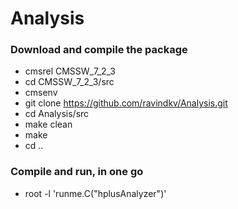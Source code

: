 # Analysis
   
### Download and compile the package  ###  
* cmsrel CMSSW_7_2_3
* cd CMSSW_7_2_3/src
* cmsenv
* git clone https://github.com/ravindkv/Analysis.git 
* cd Analysis/src
* make clean 
* make
* cd .. 

### Compile and run, in one go ### 
* root -l 'runme.C("hplusAnalyzer")'

